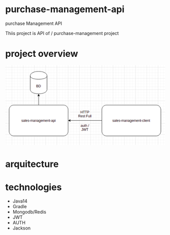 # purchase-management-api
purchase Management API 

Thiis project is API of / purchase-management project

# project overview 
  
  <img src="overview.png"/>
    
# arquitecture 
  
# technologies 

<ul>
  <li>Java14</li>
  <li>Gradle</li>
  <li>Mongodb/Redis</li>
  <li>JWT</li>
  <li>AUTH</li>
  <li>Jackson</li>
</ul>
